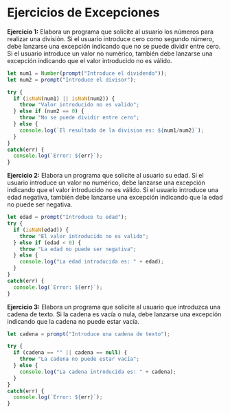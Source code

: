 # Ejercicios de Excepciones
**Ejercicio 1:** 
Elabora un programa que solicite al usuario los números para realizar una división. Si el usuario introduce cero como segundo número, debe lanzarse una excepción indicando que no se puede dividir entre cero. Si el usuario introduce un valor no numérico, también debe lanzarse una excepción indicando que el valor introducido no es válido.

```javascript
let num1 = Number(prompt("Introduce el dividendo"));
let num2 = prompt("Introduce el divisor");

try {
  if (isNaN(num1) || isNaN(num2)) {
    throw "Valor introducido no es valido";
  } else if (num2 == 0) {
    throw "No se puede dividir entre cero";
  } else {
    console.log(`El resultado de la division es: ${num1/num2}`);
  }
}
catch(err) {
  console.log(`Error: ${err}`);
}
```

**Ejercicio 2:**
Elabora un programa que solicite al usuario su edad. Si el usuario introduce un valor no numérico, debe lanzarse una excepción indicando que el valor introducido no es válido. Si el usuario introduce una edad negativa, también debe lanzarse una excepción indicando que la edad no puede ser negativa.

```javascript
let edad = prompt("Introduce tu edad");
try {
  if (isNaN(edad)) {
    throw "El valor introducido no es valido";
  } else if (edad < 0) {
    throw "La edad no puede ser negativa";
  } else {
    console.log("La edad introducida es: " + edad);
  }
}
catch(err) {
  console.log(`Error: ${err}`);
}
```

**Ejercicio 3:**
Elabora un programa que solicite al usuario que introduzca una cadena de texto. Si la cadena es vacía o nula, debe lanzarse una excepción indicando que la cadena no puede estar vacía.

```javascript
let cadena = prompt("Introduce una cadena de texto");

try {
  if (cadena == "" || cadena == null) {
    throw "La cadena no puede estar vacía";
  } else {
    console.log("La cadena introducida es: " + cadena);
  }
}
catch(err) {
  console.log(`Error: ${err}`);
}
```